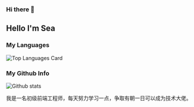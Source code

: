 ### Hi there 👋

<!--
**ErosHai/ErosHai** is a ✨ _special_ ✨ repository because its `README.md` (this file) appears on your GitHub profile.

Here are some ideas to get you started:

- 🔭 I’m currently working on ...
- 🌱 I’m currently learning ...
- 👯 I’m looking to collaborate on ...
- 🤔 I’m looking for help with ...
- 💬 Ask me about ...
- 📫 How to reach me: ...
- 😄 Pronouns: ...
- ⚡ Fun fact: ...
-->
## Hello I'm Sea
[comment]: <> (![Top Languages Card]&#40;https://github-readme-stats.vercel.app/api/top-langs/?username=ErosHai&#41;)


### My Languages

![Top Languages Card](https://github-readme-stats.vercel.app/api/top-langs/?username=ErosHai&layout=compact)






### My Github Info
![Github stats](https://github-readme-stats.vercel.app/api?username=ErosHai&theme=highcontrast&show_icons=true&count_private=true)

我是一名初级前端工程师，每天努力学习一点，争取有朝一日可以成为技术大佬。
